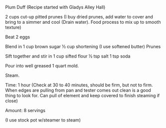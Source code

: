 Plum Duff
(Recipe started with Gladys Alley Hall)

2 cups cut-up pitted prunes (I buy dried prunes, add water to cover and bring to a simmer and cool (Drain water). Food process to mix up to smooth texture)

Beat 2 eggs

Blend in
1 cup brown sugar
½ cup shortening (I use softened butter)
Prunes

Sift together and stir in
1 cup sifted flour
½ tsp salt
1 tsp soda

Pour into well greased 1 quart mold.

Steam.

Time: 1 hour (Check at 30 to 40 minutes, should be firm, but not to firm. When edges are pulling from pan and tester comes out clean is a good thing to look for. Can pull of element and keep covered to finish steaming if close)

Amount: 8 servings

(I use stock pot w/steamer to steam)
